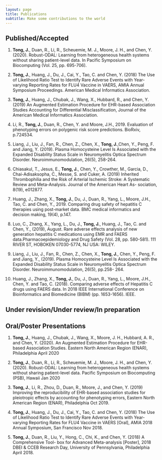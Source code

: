 ```yaml
---
layout: page
title: Publications
subtitle: Make some contributions to the world
---
```


Published/Accepted
-----------

1. **Tong, J.**, Duan, R., Li, R., Scheuemie, M. J., Moore, J. H., and Chen, Y. (2020). Robust-ODAL: Learning from heterogeneous health systems without sharing patient-level data. In Pacific Symposium on Biocomputing (Vol. 25, pp. 695-706).

2. **Tong, J.**, Huang, J., Du, J., Cai, Y., Tao, C. and Chen, Y. (2018) The Use of Likelihood Ratio Test to Identify Rare Adverse Events with Year-varying Reporting Rates for FLU4 Vaccine in VAERS, AMIA Annual Symposium Proceedings. American Medical Informatics Association.

3. **Tong, J.**, Huang, J., Chubak, J., Wang, X., Hubbard, R., and Chen, Y. (2019) An Augmented Estimation Procedure for EHR-based Association Studies Accounting for Differential Misclassification, Journal of the American Medical Informatics Association.

4. Li, R., **Tong, J.**, Duan, R., Chen, Y. and Moore, J.H., 2019. Evaluation of phenotyping errors on polygenic risk score predictions. BioRxiv, p.724534.

5. Liang, J., Liu, J., Fan, R., Chen, Z., Chen, X., **Tong, J.**,Chen, Y., Peng, F. and Jiang, Y. (2019). Plasma Homocysteine Level Is Associated with the Expanded Disability Status Scale in Neuromyelitis Optica Spectrum Disorder. Neuroimmunomodulation, 26(5), 258-264.

6. Chiasakul, T., Jesus, E., **Tong, J.**, Chen, Y., Crowther, M., Garcia, D., Chai-Adisaksopha, C., Messe, S. and Cuker, A. (2019) Inherited Thrombophilia and the Risk of Arterial Ischemic Stroke: A Systematic Review and Meta-Analysis. Journal of the American Heart As- sociation, 8(19), e012877.

7. Huang, J., Zhang, X., **Tong, J.**, Du, J., Duan, R., Yang, L., Moore, J.H., Tao, C. and Chen, Y., 2019. Comparing drug safety of hepatitis C therapies using post-market data. BMC medical informatics and decision making, 19(4), p.147.

8. Luo, C., Zhang, X., Yang, L., Du, J., **Tong, J.**, Huang, J., Tao, C. and Chen, Y., (2019), August. Rare adverse effects analysis of new generation hepatitis C medications using EMR and FAERS data.Pharmacoepidemiology and Drug Safety (Vol. 28, pp. 580-581). 111 RIVER ST, HOBOKEN 07030-5774, NJ USA: WILEY.

9. Liang, J., Liu, J., Fan, R., Chen, Z., Chen, X., **Tong, J.**, Chen, Y., Peng, F. and Jiang, Y., (2019). Plasma Homocysteine Level Is Associated with the Expanded Disability Status Scale in Neuromyelitis Optica Spectrum Disorder. Neuroimmunomodulation, 26(5), pp.258- 264.

10. Huang, J., Zhang, X., **Tong, J.**, Du, J., Duan, R., Yang, L., Moore, J.H., Chen, Y. and Tao, C. (2018). Comparing adverse effects of Hepatitis C drugs using FAERS data. In 2018 IEEE International Conference on Bioinformatics and Biomedicine (BIBM) (pp. 1653-1656). IEEE.

Under revision/Under review/In preparation
-----------



Oral/Poster Presentations
-----------
1. **Tong, J.**, Huang, J., Chubak, J., Wang, X., Moore, J. H., Hubbard, A. R., and Chen, Y. (2020). An Augmented Estimation Procedure for EHR-based Association Studies. Eastern North American Region (ENAR), Philadelphia April 2020

1. **Tong, J.**, Duan, R., Li, R., Scheuemie, M. J., Moore, J. H., and Chen, Y. (2020). Robust-ODAL: Learning from heterogeneous health systems without sharing patient-level data. Pacific Symposium on Biocomputing (PSB), Hawaii Jan 2020

2. **Tong, J.**, Li, R., Zhou, D., Duan, R., Moore, J., and Chen, Y. (2019) Improving the reproducibility of EHR-based association studies for pleiotropic effects by accounting for phenotyping errors, Eastern North American Region (ENAR), Philadelphia Oct 2019.

3. **Tong, J.**, Huang, J., Du, J., Cai, Y., Tao, C. and Chen, Y. (2018) The Use of Likelihood Ratio Test to Identify Rare Adverse Events with Year-varying Reporting Rates for FLU4 Vaccine in VAERS [Oral], AMIA 2018 Annual Symposium, San Francisco Nov 2018.

4. **Tong, J.**, Duan, R., Liu, Y., Hong, C., Chi, K., and Chen, Y. (2018) A Comprehensive Tool- box for Advanced Meta-analysis [Poster], 2018 DBEI & CCEB Research Day, University of Pennsylvania, Philadelphia April 2018.

